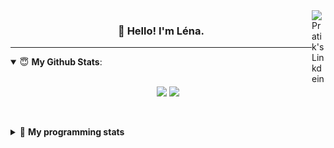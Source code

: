 <!--
<a href="https://twitter.com" target="_blank" rel="nofollow">
 <img align="right" alt="Pratik's Twitter" width="22px" src="https://cdn.jsdelivr.net/npm/simple-icons@v3/icons/twitter.svg" />
</a> 

-->
<a href="https://www.linkedin.com/in/lenagiacalone/" target="_blank" rel="nofollow">
 <img align="right" alt="Pratik's Linkdein" width="22px" src="https://cdn.jsdelivr.net/npm/simple-icons@v3/icons/linkedin.svg" />
</a>



<h3 align="center">👋 Hello! I'm Léna.</h3>

---

<!--
**lgiacalo/lgiacalo** is a ✨ _special_ ✨ repository because its `README.md` (this file) appears on your GitHub profile.

Here are some ideas to get you started:

- 🔭 I’m currently working on ...
- 🌱 I’m currently learning ...
- 👯 I’m looking to collaborate on ...
- 🤔 I’m looking for help with ...
- 💬 Ask me about ...
- 📫 How to reach me: ...
- 😄 Pronouns: ...
- ⚡ Fun fact: ...
-->

<details open>
 <summary> 😇 <b>My Github Stats</b>: </summary>
<br>
<p align = "center">
  <img src = "https://github-readme-stats.vercel.app/api?username=lgiacalo&show_icons=true&theme=nord" width="420">
  <img src = "https://github-readme-stats.vercel.app/api/top-langs/?username=lgiacalo&layout=compact&theme=nord">
</p>
 
<br>
<p align = "center">
  <imp src = "https://github-readme-stats.vercel.app/api/wakatime?username=lgiacalo&theme=nord">
</p>

</details>

<details>
 <summary>🤖 <b>My programming stats</b></summary>
 <br>
 
<!--START_SECTION:waka-->
![Lines of code](https://img.shields.io/badge/From%20Hello%20World%20I%27ve%20Written-881%20Thousand%20lines%20of%20code-blue)

**🐱 My GitHub Data** 

> 🏆 0 Contributions in the Year 2022
 > 
> 📦 297.8 kB Used in GitHub's Storage 
 > 
> 🚫 Not Opted to Hire
 > 
> 📜 44 Public Repositories 
 > 
> 🔑 34 Private Repositories  
 > 
**I'm an Early 🐤** 

```text
🌞 Morning    128 commits    ██████░░░░░░░░░░░░░░░░░░░   24.24% 
🌆 Daytime    259 commits    ████████████░░░░░░░░░░░░░   49.05% 
🌃 Evening    134 commits    ██████░░░░░░░░░░░░░░░░░░░   25.38% 
🌙 Night      7 commits      ░░░░░░░░░░░░░░░░░░░░░░░░░   1.33%

```
📅 **I'm Most Productive on Thursday** 

```text
Monday       85 commits     ████░░░░░░░░░░░░░░░░░░░░░   16.1% 
Tuesday      57 commits     ██░░░░░░░░░░░░░░░░░░░░░░░   10.8% 
Wednesday    116 commits    █████░░░░░░░░░░░░░░░░░░░░   21.97% 
Thursday     135 commits    ██████░░░░░░░░░░░░░░░░░░░   25.57% 
Friday       63 commits     ███░░░░░░░░░░░░░░░░░░░░░░   11.93% 
Saturday     23 commits     █░░░░░░░░░░░░░░░░░░░░░░░░   4.36% 
Sunday       49 commits     ██░░░░░░░░░░░░░░░░░░░░░░░   9.28%

```


📊 **This Week I Spent My Time On** 

```text
⌚︎ Time Zone: Europe/Paris

💬 Programming Languages: 
JavaScript               7 hrs 33 mins       ███████████████████░░░░░░   76.77% 
Markdown                 2 hrs 16 mins       █████░░░░░░░░░░░░░░░░░░░░   23.14% 
JSON                     0 secs              ░░░░░░░░░░░░░░░░░░░░░░░░░   0.08%

🔥 Editors: 
VS Code                  9 hrs 51 mins       █████████████████████████   100.0%

🐱‍💻 Projects: 
augmentation_capital     7 hrs 36 mins       ███████████████████░░░░░░   77.29% 
Work                     2 hrs 7 mins        █████░░░░░░░░░░░░░░░░░░░░   21.59% 
pappers-engine           3 mins              ░░░░░░░░░░░░░░░░░░░░░░░░░   0.62% 
testPoc                  1 min               ░░░░░░░░░░░░░░░░░░░░░░░░░   0.28% 
pappers-importers        1 min               ░░░░░░░░░░░░░░░░░░░░░░░░░   0.23%

💻 Operating System: 
Mac                      9 hrs 51 mins       █████████████████████████   100.0%

```

**I Mostly Code in C** 

```text
C                        26 repos            ████████░░░░░░░░░░░░░░░░░   32.1% 
JavaScript               16 repos            █████░░░░░░░░░░░░░░░░░░░░   19.75% 
HTML                     8 repos             ██░░░░░░░░░░░░░░░░░░░░░░░   9.88% 
Shell                    8 repos             ██░░░░░░░░░░░░░░░░░░░░░░░   9.88% 
C++                      4 repos             █░░░░░░░░░░░░░░░░░░░░░░░░   4.94%

```


**Timeline**

![Chart not found](https://raw.githubusercontent.com/lgiacalo/lgiacalo/main/charts/bar_graph.png) 


 Last Updated on 04/01/2022
<!--END_SECTION:waka-->

</details>
